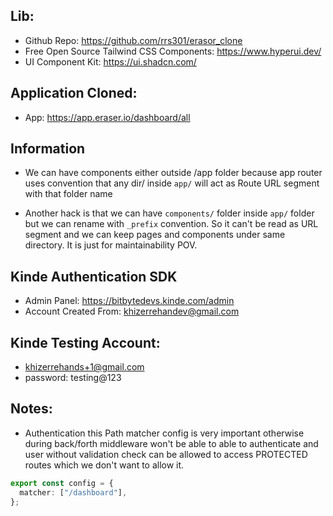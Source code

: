 ## Lib:

- Github Repo: https://github.com/rrs301/erasor_clone
- Free Open Source Tailwind CSS Components: https://www.hyperui.dev/
- UI Component Kit: https://ui.shadcn.com/

## Application Cloned:

- App: https://app.eraser.io/dashboard/all

## Information

- We can have components either outside /app folder because app router uses convention that any dir/ inside `app/` will act as Route URL segment with that folder name

- Another hack is that we can have `components/` folder inside `app/` folder but we can rename with `_prefix` convention. So it can't be read as URL segment and we can keep pages and components under same
  directory. It is just for maintainability POV.

## Kinde Authentication SDK

- Admin Panel: https://bitbytedevs.kinde.com/admin
- Account Created From: khizerrehandev@gmail.com

## Kinde Testing Account:

- khizerrehands+1@gmail.com
- password: testing@123

## Notes:

- Authentication this Path matcher config is very important otherwise during back/forth middleware
  won't be able to able to authenticate and user without validation check can be allowed to access PROTECTED routes which we don't want to allow it.

```ts
export const config = {
  matcher: ["/dashboard"],
};
```
